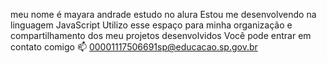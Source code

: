 meu nome é mayara andrade
estudo no alura
Estou me desenvolvendo na linguagem JavaScript
Utilizo esse espaço para minha organização e compartilhamento dos meu projetos desenvolvidos
Você pode entrar em contato comigo 📫
00001117506691sp@educacao.sp.gov.br
